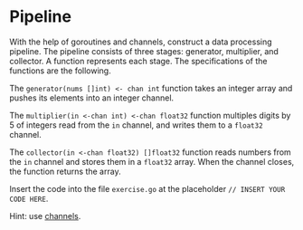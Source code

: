 # Pipeline

With the help of goroutines and channels, construct a data processing pipeline. The pipeline consists of three stages: generator, multiplier, and collector. A function represents each stage. The specifications of the functions are the following.

The `generator(nums []int) <- chan int` function takes an integer array and pushes its elements into an integer channel.

The `multiplier(in <-chan int) <-chan float32` function multiples digits by 5 of integers read from the `in` channel, and writes them to a `float32` channel.

The `collector(in <-chan float32) []float32` function reads numbers from the `in` channel and stores them in a `float32` array. When the channel closes, the function returns the array.

Insert the code into the file `exercise.go` at the placeholder `// INSERT YOUR CODE HERE`.

Hint: use [channels](https://go.dev/tour/concurrency/2).
